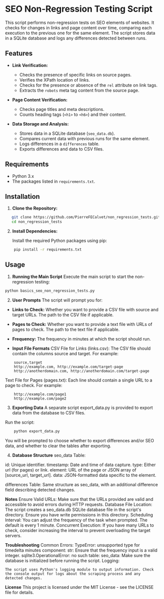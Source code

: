 # SEO Non-Regression Testing Script

This script performs non-regression tests on SEO elements of websites. It checks for changes in links and page content over time, comparing each execution to the previous one for the same element. The script stores data in a SQLite database and logs any differences detected between runs.

## Features

- **Link Verification:**
  - Checks the presence of specific links on source pages.
  - Verifies the XPath location of links.
  - Checks for the presence or absence of the `rel` attribute on link tags.
  - Extracts the `robots` meta tag content from the source page.

- **Page Content Verification:**
  - Checks page titles and meta descriptions.
  - Counts heading tags (`<h1>` to `<h6>`) and their content.

- **Data Storage and Analysis:**
  - Stores data in a SQLite database (`seo_data.db`).
  - Compares current data with previous runs for the same element.
  - Logs differences in a `differences` table.
  - Exports differences and data to CSV files.

## Requirements

- Python 3.x
- The packages listed in `requirements.txt`.

## Installation

1. **Clone the Repository:**
```bash
   git clone https://github.com/PierreFECalvet/non_regression_tests.git
   cd non_regression_tests
```

2. **Install Dependencies:**

    Install the required Python packages using pip:
```bash
    pip install -r requirements.txt
```

## Usage

1. **Running the Main Script**
Execute the main script to start the non-regression testing:

```bash
python basics_seo_non_regression_tests.py
```
2. **User Prompts**
The script will prompt you for:

- **Links to Check:**
    Whether you want to provide a CSV file with source and target URLs.
    The path to the CSV file if applicable.

- **Pages to Check:**
    Whether you want to provide a text file with URLs of pages to check.
    The path to the text file if applicable.

- **Frequency:**
    The frequency in minutes at which the script should run.

- **Input File Formats**
    CSV File for Links (links.csv):
    The CSV file should contain the columns source and target. For example:

```
    source,target
    http://example.com, http://example.com/target-page
    http://anotherdomain.com, http://anotherdomain.com/target-page
```

Text File for Pages (pages.txt):
Each line should contain a single URL to a page to check. For example:

```
    http://example.com/page1
    http://example.com/page2
```

3. **Exporting Data**
A separate script export_data.py is provided to export data from the database to CSV files.

Run the script:
```bash
    python export_data.py
```

You will be prompted to choose whether to export differences and/or SEO data, and whether to clear the tables after exporting.

4. **Database Structure**
seo_data Table:

id: Unique identifier.
timestamp: Date and time of data capture.
type: Either url (for pages) or link.
element: URL of the page or JSON array of [source_url, target_url].
data: JSON-formatted data specific to the element.

differences Table:
Same structure as seo_data, with an additional difference field describing detected changes.

**Notes**
Ensure Valid URLs: Make sure that the URLs provided are valid and accessible to avoid errors during HTTP requests.
Database File Location: The script creates a seo_data.db SQLite database file in the script's directory. Ensure you have write permissions in this directory.
Scheduling Interval: You can adjust the frequency of the task when prompted. The default is every 1 minute.
Concurrent Execution: If you have many URLs to check, consider increasing the interval to prevent overloading the target servers.

**Troubleshooting**
    Common Errors:
    TypeError: unsupported type for timedelta minutes component: str: Ensure that the frequency input is a valid integer.
    sqlite3.OperationalError: no such table: seo_data: Make sure the database is initialized before running the script.
    Logging:

    The script uses Python's logging module to output information. Check the console output for logs about the scraping process and any detected changes.

**License**
    This project is licensed under the MIT License - see the LICENSE file for details.
